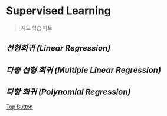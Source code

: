 Supervised Learning
=============  
> 지도 학습 파트  

*선형회귀 (Linear Regression)*
-------------  
>   

*다중 선형 회귀 (Multiple Linear Regression)*
-------------  
>  

*다항 회귀 (Polynomial Regression)*
-------------  
>   

[Top Button](#)
